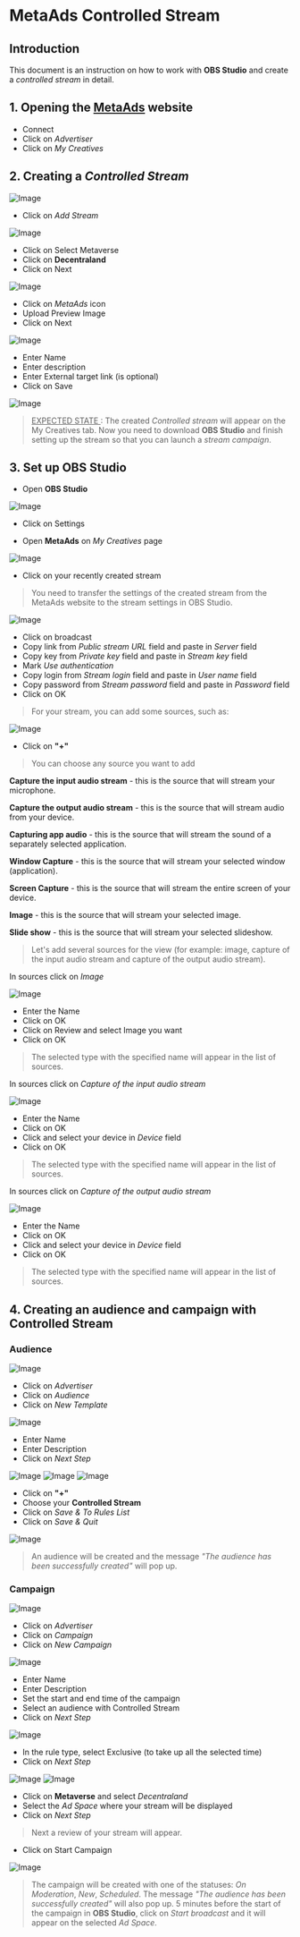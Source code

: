 # MetaAds Controlled Stream

## Introduction

This document is an instruction on how to work with **OBS Studio** and create a *controlled stream* in detail.

## 1. Opening the [**MetaAds**](https://metaads.team/main/) website

* Connect
* Click on *Advertiser*
* Click on *My Creatives*

## 2. Creating a *Controlled Stream*

![Image](./media/1.png)

* Click on *Add Stream*

![Image](./media/2.png)

* Click on Select Metaverse
* Click on **Decentraland**
* Click on Next

![Image](./media/3.png)

* Click on *MetaAds* icon
* Upload Preview Image
* Click on Next

![Image](./media/4.png)

* Enter Name
* Enter description
* Enter External target link (is optional)
* Click on Save

![Image](./media/5.png)

> <u> EXPECTED STATE </u>: The created *Controlled stream* will appear on the My Creatives tab. Now you need to download **OBS Studio** and finish setting up the stream so that you can launch a *stream campaign*.

## 3. Set up **OBS Studio**

* Open **OBS Studio**

![Image](./media/7.png)

* Click on Settings

* Open **MetaAds** on *My Creatives* page

![Image](./media/8.png)

* Click on your recently created stream

> You need to transfer the settings of the created stream from the MetaAds website to the stream settings in OBS Studio.

![Image](./media/6.png)

* Click on broadcast
* Copy link from *Public stream URL* field and paste in *Server* field
* Copy key from *Private key* field and paste in *Stream key* field
* Mark *Use authentication* 
* Copy login from *Stream login* field and paste in *User name* field
* Copy password from *Stream password* field and paste in *Password* field
* Click on OK

> For your stream, you can add some sources, such as:

![Image](./media/9.png)

* Click on **"+"**

> You can choose any source you want to add

**Capture the input audio stream** - this is the source that will stream your microphone.

**Capture the output audio stream** - this is the source that will stream audio from your device.

**Capturing app audio** - this is the source that will stream the sound of a separately selected application.

**Window Capture** - this is the source that will stream your selected window (application).

**Screen Capture** - this is the source that will stream the entire screen of your device.

**Image** - this is the source that will stream your selected image.

**Slide show** - this is the source that will stream your selected slideshow.

> Let's add several sources for the view (for example: image, capture of the input audio stream and capture of the output audio stream).

In sources click on *Image*

![Image](./media/11.png)

* Enter the Name
* Click on OK
* Click on Review and select Image you want
* Click on OK

> The selected type with the specified name will appear in the list of sources.

In sources click on *Capture of the input audio stream*

![Image](./media/12.png)

* Enter the Name
* Click on OK
* Click and select your device in *Device* field
* Click on OK

> The selected type with the specified name will appear in the list of sources.

In sources click on *Capture of the output audio stream*

![Image](./media/13.png)

* Enter the Name
* Click on OK
* Click and select your device in *Device* field
* Click on OK

> The selected type with the specified name will appear in the list of sources.

## 4. Creating an audience and campaign with Controlled Stream
### **Audience**
![Image](./media/10.png)

* Click on *Advertiser*
* Click on *Audience*
* Click on *New Template*

![Image](./media/14.png)

* Enter Name   
* Enter Description
* Click on *Next Step*

![Image](./media/15.png)
![Image](./media/16.png)
![Image](./media/17.png)

* Click on **"+"**
* Choose your **Controlled Stream**
* Click on *Save & To Rules List*
* Click on *Save & Quit*

![Image](./media/18.png)

> An audience will be created and the message *"The audience has been successfully created"* will pop up.

### **Campaign**

![Image](./media/19.png)

* Click on *Advertiser*
* Click on *Campaign*
* Click on *New Campaign*

![Image](./media/20.png)

* Enter Name
* Enter Description
* Set the start and end time of the campaign
* Select an audience with Controlled Stream
* Click on *Next Step*

![Image](./media/21.png)

* In the rule type, select Exclusive (to take up all the selected time)
* Click on *Next Step*

![Image](./media/22.png)
![Image](./media/23.png)

* Click on **Metaverse** and select *Decentraland*
* Select the *Ad Space* where your stream will be displayed
* Click on *Next Step*

> Next a review of your stream will appear.

* Click on Start Campaign

![Image](./media/24.png)

> The campaign will be created with one of the statuses: *On Moderation*, *New*, *Scheduled*. The message *"The audience has been successfully created"* will also pop up. 5 minutes before the start of the campaign in **OBS Studio**, click on *Start broadcast* and it will appear on the selected *Ad Space*.